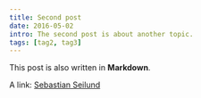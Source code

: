 ```yaml
---
title: Second post
date: 2016-05-02
intro: The second post is about another topic.
tags: [tag2, tag3]
---
```


This post is also written in **Markdown**.

A link: [Sebastian Seilund](http://www.sebastianseilund.com)
